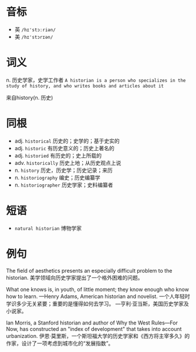 # 音标

- 英 `/hɪ'stɔːriən/`
- 美 `/hɪ'stɔrɪən/`

# 词义

n. 历史学家，史学工作者
`A historian is a person who specializes in the study of history, and who writes books and articles about it`



来自history(n. 历史)

# 同根

- adj. `historical` 历史的；史学的；基于史实的
- adj. `historic` 有历史意义的；历史上著名的
- adj. `historied` 有历史的；史上所载的
- adv. `historically` 历史上地；从历史观点上说
- n. `history` 历史，历史学；历史记录；来历
- n. `historiography` 编史；历史编纂学
- n. `historiographer` 历史学家；史料编纂者

# 短语

- `natural historian` 博物学家

# 例句

The field of aesthetics presents an especially difficult problem to the historian.
美学领域向历史学家提出了一个格外困难的问题。

What one knows is, in youth, of little moment; they know enough who know how to learn. —Henry Adams, American historian and novelist.
一个人年轻时学识多少无关紧要；重要的是懂得如何去学习。 —亨利·亚当斯，美国历史学家及小说家。

Ian Morris, a Stanford historian and author of Why the West Rules—For Now, has constructed an "index of development" that takes into account urbanization.
伊恩·莫里斯，一个斯坦福大学的历史学家和《西方将主宰多久》的作家，设计了一项考虑到城市化的“发展指数”。


